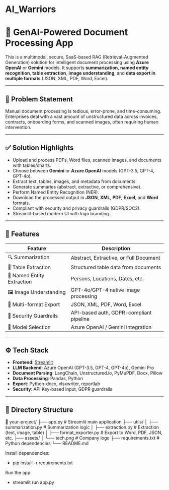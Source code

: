 # AI_Warriors

# 🧠 GenAI-Powered Document Processing App

This is a multimodal, secure, SaaS-based RAG (Retrieval-Augmented Generation) solution for intelligent document processing using **Azure OpenAI** or **Gemini** models. It supports **summarization**, **named entity recognition**, **table extraction**, **image understanding**, and **data export in multiple formats** (JSON, XML, PDF, Word, Excel).

---

## 📌 Problem Statement

Manual document processing is tedious, error-prone, and time-consuming. Enterprises deal with a vast amount of unstructured data across invoices, contracts, onboarding forms, and scanned images, often requiring human intervention.

---

## ✅ Solution Highlights

- Upload and process PDFs, Word files, scanned images, and documents with tables/charts.
- Choose between **Gemini** or **Azure OpenAI** models (GPT-3.5, GPT-4, GPT-4o).
- Extract text, tables, images, and metadata from documents.
- Generate summaries (abstract, extractive, or comprehensive).
- Perform Named Entity Recognition (NER).
- Download the processed output in **JSON**, **XML**, **PDF**, **Excel**, and **Word** formats.
- Compliant with security and privacy guardrails (GDPR/SOC2).
- Streamlit-based modern UI with logo branding.

---

## 🎯 Features

| Feature | Description |
|--------|-------------|
| 🔍 Summarization | Abstract, Extractive, or Full Document |
| 🧾 Table Extraction | Structured table data from documents |
| 🧠 Named Entity Extraction | Persons, Locations, Dates, etc. |
| 🖼️ Image Understanding | GPT-4o/GPT-4 native image processing |
| 💾 Multi-format Export | JSON, XML, PDF, Word, Excel |
| 🔐 Security Guardrails | API-based auth, GDPR-compliant pipeline |
| 🔄 Model Selection | Azure OpenAI / Gemini integration |

---

## ⚙️ Tech Stack

- **Frontend**: [Streamlit](https://streamlit.io)
- **LLM Backend**: Azure OpenAI (GPT-3.5, GPT-4, GPT-4o), Gemini Pro
- **Document Parsing**: LangChain, Unstructured.io, PyMuPDF, Docx, Pillow
- **Data Processing**: Pandas, Python
- **Export**: Python-docx, xlsxwriter, reportlab
- **Security**: API Key-based input, GDPR guardrails

---

## 📂 Directory Structure
📁 your-project/ ├── app.py # Streamlit main application ├── utils/ │ ├── summarization.py # Summarization logic │ ├── extraction.py # Extraction (text, image, table) │ ├── format_exporter.py # Export to Word, PDF, JSON, etc. ├── assets/ │ └── tech.png # Company logo ├── requirements.txt # Python dependencies └── README.md

Install dependencies:
  - pip install -r requirements.txt

Run the app:
  - streamlit run app.py

